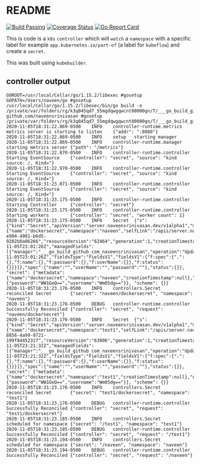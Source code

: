 # README

[![Build Passing](https://github.com/naveensrinivasan/k8s-namespace-operator/workflows/CI/badge.svg)](https://github.com/naveensrinivasan/k8s-namespace-operator/workflows/CI/badge.svg)
[![Coverage Status](https://coveralls.io/repos/github/naveensrinivasan/k8s-namespace-operator/badge.svg?branch=main)](https://coveralls.io/github/naveensrinivasan/k8s-namespace-operator?branch=main)
[![Go Report Card](https://goreportcard.com/badge/github.com/naveensrinivasan/k8s-namespace-operator)](https://goreportcard.com/report/github.com/naveensrinivasan/k8s-namespace-operator)

This is code is a `k8s` `controller` which will `watch` a `namespace` with a specific label for example `app.kubernetes.io/part-of` (a label for `kubeflow`) and create a `secret`.

This was built using `kubebuilder`.

## controller output

```
GOROOT=/usr/local/Cellar/go/1.15.2/libexec #gosetup
GOPATH=/Users/naveen/go #gosetup
/usr/local/Cellar/go/1.15.2/libexec/bin/go build -o /private/var/folders/rg/k3q045qd7_55mgdqwgqwcnt80000gn/T/___go_build_github_com_naveensrinivasan github.com/naveensrinivasan #gosetup
/private/var/folders/rg/k3q045qd7_55mgdqwgqwcnt80000gn/T/___go_build_github_com_naveensrinivasan
2020-11-05T18:31:22.869-0500    INFO    controller-runtime.metrics      metrics server is starting to listen    {"addr": ":8080"}
2020-11-05T18:31:22.869-0500    INFO    setup   starting manager
2020-11-05T18:31:22.869-0500    INFO    controller-runtime.manager      starting metrics server {"path": "/metrics"}
2020-11-05T18:31:22.870-0500    INFO    controller-runtime.controller   Starting EventSource    {"controller": "secret", "source": "kind source: /, Kind="}
2020-11-05T18:31:22.970-0500    INFO    controller-runtime.controller   Starting EventSource    {"controller": "secret", "source": "kind source: /, Kind="}
2020-11-05T18:31:23.071-0500    INFO    controller-runtime.controller   Starting EventSource    {"controller": "secret", "source": "kind source: /, Kind="}
2020-11-05T18:31:23.175-0500    INFO    controller-runtime.controller   Starting Controller     {"controller": "secret"}
2020-11-05T18:31:23.175-0500    INFO    controller-runtime.controller   Starting workers        {"controller": "secret", "worker count": 1}
2020-11-05T18:31:23.175-0500    INFO    Secret  {"s": {"kind":"Secret","apiVersion":"server.naveensrinivasan.dev/v1alpha1","metadata":{"name":"dockersecret","namespace":"naveen","selfLink":"/apis/server.naveensrinivasan.dev/v1alpha1/namespaces/naveen/secrets/dockersecret","uid":"1ca2b17a-e904-4981-b6d5-9202b8a06266","resourceVersion":"62464","generation":1,"creationTimestamp":"2020-11-05T23:01:26Z","managedFields":[{"manager":"___go_build_github_com_naveensrinivasan","operation":"Update","apiVersion":"server.naveensrinivasan.dev/v1alpha1","time":"2020-11-05T23:01:26Z","fieldsType":"FieldsV1","fieldsV1":{"f:spec":{".":{},"f:name":{},"f:password":{},"f:userName":{}},"f:status":{}}}]},"spec":{"name":"","userName":"","password":""},"status":{}}, "secret": {"metadata":{"name":"dockersecret","namespace":"naveen","creationTimestamp":null},"data":{"password":"WW1GeQ==","username":"Wm05dg=="}}, "scheme": {}}
2020-11-05T18:31:23.176-0500    INFO    controllers.Secret      reconciled Secret       {"secret": "naveen/dockersecret", "namespace": "naveen"}
2020-11-05T18:31:23.176-0500    DEBUG   controller-runtime.controller   Successfully Reconciled {"controller": "secret", "request": "naveen/dockersecret"}
2020-11-05T18:31:23.176-0500    INFO    Secret  {"s": {"kind":"Secret","apiVersion":"server.naveensrinivasan.dev/v1alpha1","metadata":{"name":"dockersecret","namespace":"test1","selfLink":"/apis/server.naveensrinivasan.dev/v1alpha1/namespaces/test1/secrets/dockersecret","uid":"f839f81b-8856-4a99-9721-199f84452317","resourceVersion":"63806","generation":1,"creationTimestamp":"2020-11-05T23:21:32Z","managedFields":[{"manager":"___go_build_github_com_naveensrinivasan","operation":"Update","apiVersion":"server.naveensrinivasan.dev/v1alpha1","time":"2020-11-05T23:21:32Z","fieldsType":"FieldsV1","fieldsV1":{"f:spec":{".":{},"f:name":{},"f:password":{},"f:userName":{}},"f:status":{}}}]},"spec":{"name":"","userName":"","password":""},"status":{}}, "secret": {"metadata":{"name":"dockersecret","namespace":"test1","creationTimestamp":null},"data":{"password":"WW1GeQ==","username":"Wm05dg=="}}, "scheme": {}}
2020-11-05T18:31:23.176-0500    INFO    controllers.Secret      reconciled Secret       {"secret": "test1/dockersecret", "namespace": "test1"}
2020-11-05T18:31:23.176-0500    DEBUG   controller-runtime.controller   Successfully Reconciled {"controller": "secret", "request": "test1/dockersecret"}
2020-11-05T18:31:23.185-0500    INFO    controllers.Secret      scheduled for namespace {"secret": "/test1", "namespace": "test1"}
2020-11-05T18:31:23.185-0500    DEBUG   controller-runtime.controller   Successfully Reconciled {"controller": "secret", "request": "/test1"}
2020-11-05T18:31:23.194-0500    INFO    controllers.Secret      scheduled for namespace {"secret": "/naveen", "namespace": "naveen"}
2020-11-05T18:31:23.194-0500    DEBUG   controller-runtime.controller   Successfully Reconciled {"controller": "secret", "request": "/naveen"}



```
